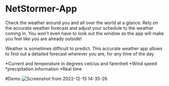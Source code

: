 # NetStormer-App

Check the weather around you and all over the world at a glance. Rely on the accurate weather forecast and adjust your schedule to the weather coming in. You won’t even have to look out the window as the app will make you feel like you are already outside!

Weather is sometimes difficult to predict. This accurate weather app allows to find out a detailed forecast wherever you are, for any time of the day 

*Current and temperature in degrees celcius and farenheit
*Wind speed 
*precipitation information
*Real time

#Demo
![Screenshot from 2022-12-15 14-35-26](https://user-images.githubusercontent.com/105637783/207849665-ce368c1c-1d02-45a8-ab93-f5785ed78771.png)
